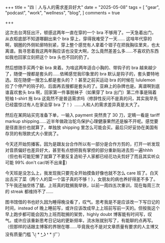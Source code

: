+++
title = "四｜人与人的需求差异好大"
date = "2025-05-08"
tags = [
    "gear",
    "podcast",
    "work",
    "wellness",
    "blog",
]
comments = true

+++

这次去台湾狂出汗，顿感这两年一直在穿的一个 bra 不够用了。一天急着出门，从衣柜底部不知道哪翻出来个 bra 穿上，穿得我难受了一天…… 这啥年代穿的啊，钢圈的外侧轮廓特别紧，穿上整个感觉有人拿着个钳子在把我胸往里夹，也太离谱。我寻思着我这两年胸应该也没变大啊，怎么竟然差差么多……不喜欢扔东西如我也回家立刻把这个 bra 头也不回的扔了。

然后想随手买两个新 bra 来着。为啥这两年适合小胸的、带钩子的 bra 越来越少了，随便一搜都是套头的……依稀感觉我印象里的 bra 默认是钩子的，套头要特地选。现在随便一搜怎么都是套头的？！甚至之前买运动 bra 的时候在 lululemon 捡了个停产的钩子的，后面再去搜都是套头的了。亚麻上的杂牌也是。离谱啊到底谁喜欢套头 bra 啊，回家第一件事脱袜子（如果穿了 bra 出门）第二件事是隔着短袖 t-shirt 拖 bra 这竟然不是普适需求吗（修辞性反问不是真的问，其实我早先已经震惊过有人在家会穿 bra 了！）……人和人的需求差异真是太大了。

然后在某网站买完准备下单，一输入 payment 突然贵了 30 刀，定睛一看是 tariff markup shipping……近半年做政治鸵鸟保护心理健康果然还是躲不开呢。感觉要是径直涨价也就算了，单独放 shipping 里怎么可能会买。最后只好妥协在美国有存货的有限款式大小里挑了。

今天还开始剪播客。因为是跟友台合作所以有一部分是合作方剪的，打开一听发现对音质偏好也差异好大，甚至有点想把我有掌控的部分重新贴进去剪一遍hhhh（但也有可能犯懒了就算了不要反复造轮子人家都已经花功夫剪好了而且其实听众可能 99% don't car/听不出来🤣）

今天班是没怎么上，我发现我只要完全开始摸鱼好像也就不怎么 care 班了。白天出去买了菜（两个人的菜一个篮子真的不够！），女朋友的病也养好得差不多了。下午我还抽空练了腿。上班真的耽搁我举铁，以前一周四五次重训，现在每周三次的 streak 都维持不了…… 

图书馆借的书也好久因为睡得晚没看了，叹气。思考我是不是应该改一下写日记的时间，instead of 晚上睡前写，或许应该改成早上上班前写前一天的。但按我这个早上跑步都可能会因为上班而耽搁的架势，highly doubt 博客能有时间写，叹气。或许应该重新思考日记站的更新频率，流水账就别写了，有能聊的点再写。（但那样的话跟主博客的界限在哪……毕竟我也不是对文章质量有要求的人主博又没有质量门槛乁། * ❛ ͟ʖ ❛ * །ㄏ）